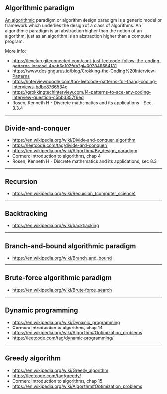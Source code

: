 ## Algorithmic paradigm

[An algorithmic][1] paradigm or algorithm design paradigm is a generic model or framework which underlies the design of a class of algorithms. An algorithmic paradigm is an abstraction higher than the notion of an algorithm, just as an algorithm is an abstraction higher than a computer program.

More info:

- https://levelup.gitconnected.com/dont-just-leetcode-follow-the-coding-patterns-instead-4beb6a197fdb?gi=097845554131
- https://www.designgurus.io/blog/Grokking-the-Coding%20Interview-Patterns
- https://interviewnoodle.com/top-leetcode-patterns-for-faang-coding-interviews-bdbe8766534c
- https://grokkingtechinterview.com/14-patterns-to-ace-any-coding-interview-question-c5bb3357f6ed
- Rosen, Kenneth H - Discrete mathematics and its applications - Sec. 3.3.4

---

## Divide-and-conquer

- https://en.wikipedia.org/wiki/Divide-and-conquer_algorithm
- https://leetcode.com/tag/divide-and-conquer/
- https://en.wikipedia.org/wiki/Algorithm#By_design_paradigm
- Cormen: Introduction to algorithms, chap 4
- Rosen, Kenneth H - Discrete mathematics and its applications, sec 8.3

---

## Recursion

- https://en.wikipedia.org/wiki/Recursion_(computer_science)

[1]: https://en.wikipedia.org/wiki/Algorithmic_paradigm


---

## Backtracking

- https://en.wikipedia.org/wiki/backtracking

---

## Branch-and-bound algorithmic paradigm

- https://en.wikipedia.org/wiki/Branch_and_bound

---

## Brute-force algorithmic paradigm

- https://en.wikipedia.org/wiki/Brute-force_search

---

## Dynamic programming

- https://en.wikipedia.org/wiki/Dynamic_programming
- Cormen: Introduction to algorithms, chap 14
- https://en.wikipedia.org/wiki/Algorithm#Optimization_problems
- https://leetcode.com/tag/dynamic-programming/

---

## Greedy algorithm

- https://en.wikipedia.org/wiki/Greedy_algorithm
- https://leetcode.com/tag/greedy/
- Cormen: Introduction to algorithms, chap 15
- https://en.wikipedia.org/wiki/Algorithm#Optimization_problems